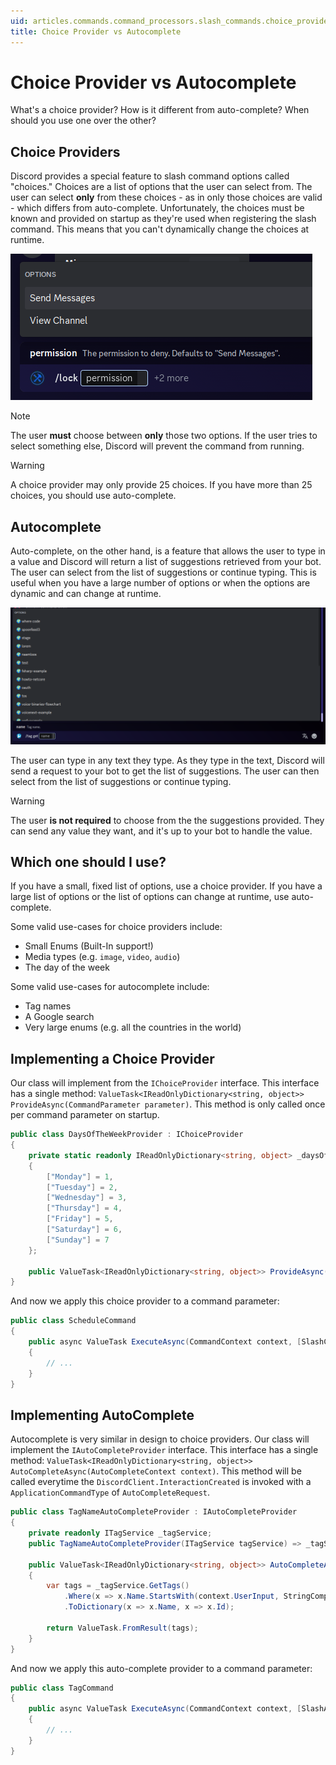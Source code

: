 ```yaml
---
uid: articles.commands.command_processors.slash_commands.choice_provider_vs_autocomplete
title: Choice Provider vs Autocomplete
---
```


# Choice Provider vs Autocomplete

What's a choice provider? How is it different from auto-complete? When should you use one over the other?

## Choice Providers
Discord provides a special feature to slash command options called "choices." Choices are a list of options that the user can select from. The user can select **only** from these choices - as in only those choices are valid - which differs from auto-complete. Unfortunately, the choices must be known and provided on startup as they're used when registering the slash command. This means that you can't dynamically change the choices at runtime.

![A Discord screenshot of the `lock` command providing only two choices. The first choice is `Send Messages`, while the second choice is `View Channel`.](../../../../images/commands_choice_provider_example.png)

> [!NOTE]
> The user **must** choose between **only** those two options. If the user tries to select something else, Discord will prevent the command from running.

> [!WARNING]
> A choice provider may only provide 25 choices. If you have more than 25 choices, you should use auto-complete.

## Autocomplete
Auto-complete, on the other hand, is a feature that allows the user to type in a value and Discord will return a list of suggestions retrieved from your bot. The user can select from the list of suggestions or continue typing. This is useful when you have a large number of options or when the options are dynamic and can change at runtime.

![A Discord screenshot of the `tag get` command. As the user types, the list of tags changes.](../../../../images/commands_autocomplete_example.png)

The user can type in any text they type. As they type in the text, Discord will send a request to your bot to get the list of suggestions. The user can then select from the list of suggestions or continue typing.

> [!WARNING]
> The user **is not required** to choose from the the suggestions provided. They can send any value they want, and it's up to your bot to handle the value.

## Which one should I use?
If you have a small, fixed list of options, use a choice provider. If you have a large list of options or the list of options can change at runtime, use auto-complete.

Some valid use-cases for choice providers include:
- Small Enums (Built-In support!)
- Media types (e.g. `image`, `video`, `audio`)
- The day of the week

Some valid use-cases for autocomplete include:
- Tag names
- A Google search
- Very large enums (e.g. all the countries in the world)

## Implementing a Choice Provider

Our class will implement from the `IChoiceProvider` interface. This interface has a single method: `ValueTask<IReadOnlyDictionary<string, object>> ProvideAsync(CommandParameter parameter)`. This method is only called once per command parameter on startup.

```cs
public class DaysOfTheWeekProvider : IChoiceProvider
{
    private static readonly IReadOnlyDictionary<string, object> _daysOfTheWeek = new Dictionary<string, object>
    {
        ["Monday"] = 1,
        ["Tuesday"] = 2,
        ["Wednesday"] = 3,
        ["Thursday"] = 4,
        ["Friday"] = 5,
        ["Saturday"] = 6,
        ["Sunday"] = 7
    };

    public ValueTask<IReadOnlyDictionary<string, object>> ProvideAsync(CommandParameter parameter) => ValueTask.FromResult(_daysOfTheWeek);
}
```

And now we apply this choice provider to a command parameter:

```cs
public class ScheduleCommand
{
    public async ValueTask ExecuteAsync(CommandContext context, [SlashChoiceProvider<DaysOfTheWeekProvider>] int day)
    {
        // ...
    }
}
```

## Implementing AutoComplete

Autocomplete is very similar in design to choice providers. Our class will implement the `IAutoCompleteProvider` interface. This interface has a single method: `ValueTask<IReadOnlyDictionary<string, object>> AutoCompleteAsync(AutoCompleteContext context)`. This method will be called everytime the `DiscordClient.InteractionCreated` is invoked with a `ApplicationCommandType` of `AutoCompleteRequest`.

```cs
public class TagNameAutoCompleteProvider : IAutoCompleteProvider
{
    private readonly ITagService _tagService;
    public TagNameAutoCompleteProvider(ITagService tagService) => _tagService = tagService;

    public ValueTask<IReadOnlyDictionary<string, object>> AutoCompleteAsync(AutoCompleteContext context)
    {
        var tags = _tagService.GetTags()
            .Where(x => x.Name.StartsWith(context.UserInput, StringComparison.OrdinalIgnoreCase))
            .ToDictionary(x => x.Name, x => x.Id);

        return ValueTask.FromResult(tags);
    }
}
```

And now we apply this auto-complete provider to a command parameter:

```cs
public class TagCommand
{
    public async ValueTask ExecuteAsync(CommandContext context, [SlashAutoCompleteProvider<TagNameAutoCompleteProvider>] string tagName)
    {
        // ...
    }
}
```